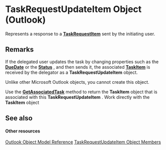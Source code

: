 
# TaskRequestUpdateItem Object (Outlook)

Represents a response to a  **[TaskRequestItem](2908a28a-634c-e786-aa53-f3e32038b727.md)** sent by the initiating user.


## Remarks

If the delegated user updates the task by changing properties such as the  **[DueDate](4705b840-8bb5-97eb-aa20-1c17cf403653.md)** or the **[Status](fc575f57-0651-f620-89df-3bbaa89e019d.md)** , and then sends it, the associated **[TaskItem](5df8cfa5-5460-a5a1-a130-ba5bca1a0091.md)** is received by the delegator as a **TaskRequestUpdateItem** object.

Unlike other Microsoft Outlook objects, you cannot create this object.

Use the  **[GetAssociatedTask](b663f5fe-05bf-c1c7-f53b-1fbd308f22f8.md)** method to return the **TaskItem** object that is associated with this **TaskRequestUpdateItem** . Work directly with the **TaskItem** object


## See also


#### Other resources


[Outlook Object Model Reference](http://msdn.microsoft.com/library/73221b13-d8d8-99b8-3394-b95dbbfd5ddc%28Office.15%29.aspx)
[TaskRequestUpdateItem Object Members](f4a396b3-c2f7-68a7-efa7-877328a7fc21.md)
